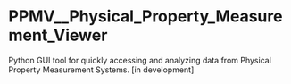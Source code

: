 # PPMV__Physical_Property_Measurement_Viewer
Python GUI tool for quickly accessing and analyzing data from Physical Property Measurement Systems. [in development]
